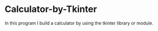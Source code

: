 # Calculator-by-Tkinter

In this program I build a calculator by using the tkinter library or module.
